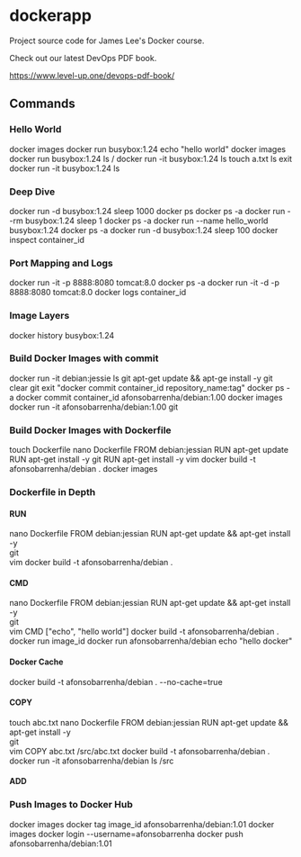 # dockerapp
Project source code for James Lee's Docker course.

Check out our latest DevOps PDF book.

https://www.level-up.one/devops-pdf-book/

## Commands

### Hello World
docker images
docker run busybox:1.24 echo "hello world"
docker images
docker run busybox:1.24 ls /
docker run -it busybox:1.24
    ls
    touch a.txt
    ls
    exit
docker run -it busybox:1.24
    ls

### Deep Dive
docker run -d busybox:1.24 sleep 1000
docker ps
docker ps -a
docker run --rm busybox:1.24 sleep 1
docker ps -a
docker run --name hello_world busybox:1.24
docker ps -a
docker run -d busybox:1.24 sleep 100
docker inspect container_id

### Port Mapping and Logs
docker run -it -p 8888:8080 tomcat:8.0
docker ps -a
docker run -it -d -p 8888:8080 tomcat:8.0
docker logs container_id

### Image Layers
docker history busybox:1.24

### Build Docker Images with commit
docker run -it debian:jessie
    ls
    git
    apt-get update && apt-ge install -y git
        clear
        git
        exit
"docker commit container_id repository_name:tag"
docker ps -a
docker commit container_id afonsobarrenha/debian:1.00
docker images
docker run -it afonsobarrenha/debian:1.00
    git

### Build Docker Images with Dockerfile
touch Dockerfile
nano Dockerfile
    FROM debian:jessian
    RUN apt-get update 
    RUN apt-get install -y git
    RUN apt-get install -y vim
docker build -t afonsobarrenha/debian . 
docker images 

### Dockerfile in Depth
#### RUN
nano Dockerfile
    FROM debian:jessian
    RUN apt-get update && apt-get install -y \
        git \
        vim
docker build -t afonsobarrenha/debian .

#### CMD
nano Dockerfile
    FROM debian:jessian
    RUN apt-get update && apt-get install -y \
        git \
        vim
    CMD ["echo", "hello world"]
docker build -t afonsobarrenha/debian .
docker run image_id
docker run afonsobarrenha/debian echo "hello docker"

#### Docker Cache
docker build -t afonsobarrenha/debian . --no-cache=true

#### COPY
touch abc.txt
nano Dockerfile
    FROM debian:jessian
    RUN apt-get update && apt-get install -y \
        git \
        vim
    COPY abc.txt /src/abc.txt
docker build -t afonsobarrenha/debian .
docker run -it afonsobarrenha/debian
    ls /src

#### ADD

### Push Images to Docker Hub
docker images
docker tag image_id afonsobarrenha/debian:1.01
docker images
docker login --username=afonsobarrenha
docker push afonsobarrenha/debian:1.01

